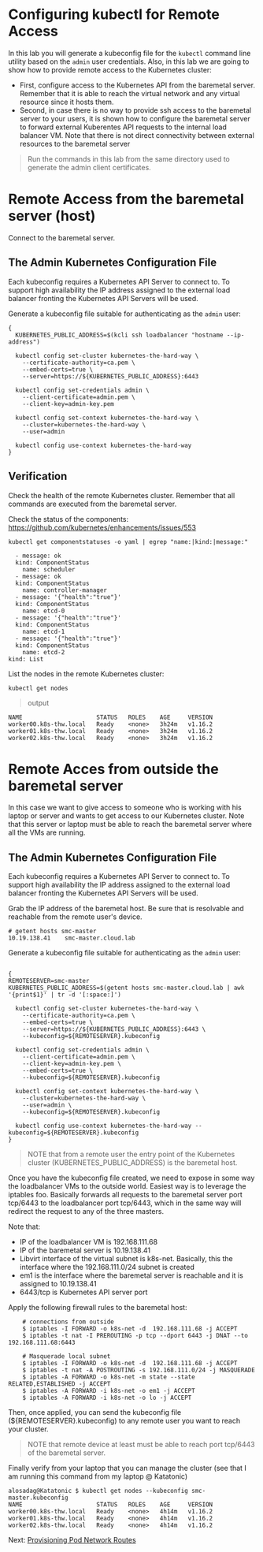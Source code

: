 # Configuring kubectl for Remote Access 

In this lab you will generate a kubeconfig file for the `kubectl` command line utility based on the `admin` user credentials. Also, in this lab we are going to show how to provide remote access to the Kubernetes cluster:

- First, configure access to the Kubernetes API from the baremetal server. Remember that it is able to reach the virtual network and any virtual resource since it hosts them.
- Second, in case there is no way to provide ssh access to the baremetal server to your users, it is shown how to configure the baremetal server to forward external Kuberentes API requests to the internal load balancer VM. Note that there is not direct connectivity between external resources to the baremetal server 

> Run the commands in this lab from the same directory used to generate the admin client certificates.

# Remote Access from the baremetal server (host)

Connect to the baremetal server.

## The Admin Kubernetes Configuration File

Each kubeconfig requires a Kubernetes API Server to connect to. To support high availability the IP address assigned to the external load balancer fronting the Kubernetes API Servers will be used.

Generate a kubeconfig file suitable for authenticating as the `admin` user:

```
{
  KUBERNETES_PUBLIC_ADDRESS=$(kcli ssh loadbalancer "hostname --ip-address")

  kubectl config set-cluster kubernetes-the-hard-way \
    --certificate-authority=ca.pem \
    --embed-certs=true \
    --server=https://${KUBERNETES_PUBLIC_ADDRESS}:6443

  kubectl config set-credentials admin \
    --client-certificate=admin.pem \
    --client-key=admin-key.pem

  kubectl config set-context kubernetes-the-hard-way \
    --cluster=kubernetes-the-hard-way \
    --user=admin

  kubectl config use-context kubernetes-the-hard-way
}
```

## Verification

Check the health of the remote Kubernetes cluster. Remember that all commands are executed from the baremetal server.

Check the status of the components: https://github.com/kubernetes/enhancements/issues/553

```
kubectl get componentstatuses -o yaml | egrep "name:|kind:|message:"

  - message: ok
  kind: ComponentStatus
    name: scheduler
  - message: ok
  kind: ComponentStatus
    name: controller-manager
  - message: '{"health":"true"}'
  kind: ComponentStatus
    name: etcd-0
  - message: '{"health":"true"}'
  kind: ComponentStatus
    name: etcd-1
  - message: '{"health":"true"}'
  kind: ComponentStatus
    name: etcd-2
kind: List
```

List the nodes in the remote Kubernetes cluster:

```
kubectl get nodes
```

> output

```
NAME                     STATUS   ROLES    AGE     VERSION
worker00.k8s-thw.local   Ready    <none>   3h24m   v1.16.2
worker01.k8s-thw.local   Ready    <none>   3h24m   v1.16.2
worker02.k8s-thw.local   Ready    <none>   3h24m   v1.16.2

```

# Remote Acces from outside the baremetal server

In this case we want to give access to someone who is working with his laptop or server and wants to get access to our Kubernetes cluster. Note that this server or laptop must be able to reach the baremetal server where all the VMs are running.


## The Admin Kubernetes Configuration File

Each kubeconfig requires a Kubernetes API Server to connect to. To support high availability the IP address assigned to the external load balancer fronting the Kubernetes API Servers will be used.

Grab the IP address of the baremetal host. Be sure that is resolvable and reachable from the remote user's device.

```
# getent hosts smc-master
10.19.138.41    smc-master.cloud.lab
```

Generate a kubeconfig file suitable for authenticating as the `admin` user:
```

{
REMOTESERVER=smc-master
KUBERNETES_PUBLIC_ADDRESS=$(getent hosts smc-master.cloud.lab | awk '{print$1}' | tr -d '[:space:]')

  kubectl config set-cluster kubernetes-the-hard-way \
    --certificate-authority=ca.pem \
    --embed-certs=true \
    --server=https://${KUBERNETES_PUBLIC_ADDRESS}:6443 \
    --kubeconfig=${REMOTESERVER}.kubeconfig

  kubectl config set-credentials admin \
    --client-certificate=admin.pem \
    --client-key=admin-key.pem \
    --embed-certs=true \
    --kubeconfig=${REMOTESERVER}.kubeconfig

  kubectl config set-context kubernetes-the-hard-way \
    --cluster=kubernetes-the-hard-way \
    --user=admin \
    --kubeconfig=${REMOTESERVER}.kubeconfig

  kubectl config use-context kubernetes-the-hard-way --kubeconfig=${REMOTESERVER}.kubeconfig
}
```
> NOTE that from a remote user the entry point of the Kubernetes cluster (KUBERNETES_PUBLIC_ADDRESS) is the baremetal host.

Once you have the kubeconfig file created, we need to expose in some way the loadbalancer VMs to the outside world. Easiest way is to leverage the iptables foo. Basically forwards all requests to the baremetal server port tcp/6443 to the loadbalancer port tcp/6443, which in the same way will redirect the request to any of the three masters.

Note that:

* IP of the loadbalancer VM is  192.168.111.68 
* IP of the baremetal server is 10.19.138.41 
* Libvirt interface of the virtual subnet is k8s-net. Basically, this the interface where the 192.168.111.0/24 subnet is created
* em1 is the interface where the baremetal server is reachable and it is assigned to 10.19.138.41
* 6443/tcp is Kubernetes API server port

Apply the following firewall rules to the baremetal host:

```
    # connections from outside
    $ iptables -I FORWARD -o k8s-net -d  192.168.111.68 -j ACCEPT
    $ iptables -t nat -I PREROUTING -p tcp --dport 6443 -j DNAT --to 192.168.111.68:6443

    # Masquerade local subnet
    $ iptables -I FORWARD -o k8s-net -d  192.168.111.68 -j ACCEPT
    $ iptables -t nat -A POSTROUTING -s 192.168.111.0/24 -j MASQUERADE
    $ iptables -A FORWARD -o k8s-net -m state --state RELATED,ESTABLISHED -j ACCEPT
    $ iptables -A FORWARD -i k8s-net -o em1 -j ACCEPT
    $ iptables -A FORWARD -i k8s-net -o lo -j ACCEPT
```


Then, once applied, you can send the kubeconfig file (${REMOTESERVER}.kubeconfig) to any remote user you want to reach your cluster. 

> NOTE that remote device at least must be able to reach port tcp/6443 of the baremetal server. 

Finally verify from your laptop that you can manage the cluster (see that I am running this command from my laptop @ Katatonic)

```
alosadag@Katatonic $ kubectl get nodes --kubeconfig smc-master.kubeconfig 
NAME                     STATUS   ROLES    AGE     VERSION
worker00.k8s-thw.local   Ready    <none>   4h14m   v1.16.2
worker01.k8s-thw.local   Ready    <none>   4h14m   v1.16.2
worker02.k8s-thw.local   Ready    <none>   4h14m   v1.16.2

```


Next: [Provisioning Pod Network Routes](11-pod-network-routes.md)
